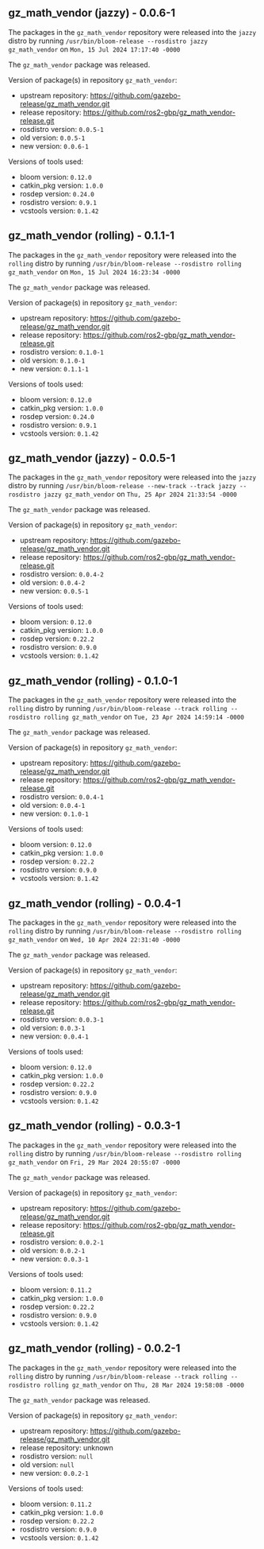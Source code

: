 ## gz_math_vendor (jazzy) - 0.0.6-1

The packages in the `gz_math_vendor` repository were released into the `jazzy` distro by running `/usr/bin/bloom-release --rosdistro jazzy gz_math_vendor` on `Mon, 15 Jul 2024 17:17:40 -0000`

The `gz_math_vendor` package was released.

Version of package(s) in repository `gz_math_vendor`:

- upstream repository: https://github.com/gazebo-release/gz_math_vendor.git
- release repository: https://github.com/ros2-gbp/gz_math_vendor-release.git
- rosdistro version: `0.0.5-1`
- old version: `0.0.5-1`
- new version: `0.0.6-1`

Versions of tools used:

- bloom version: `0.12.0`
- catkin_pkg version: `1.0.0`
- rosdep version: `0.24.0`
- rosdistro version: `0.9.1`
- vcstools version: `0.1.42`


## gz_math_vendor (rolling) - 0.1.1-1

The packages in the `gz_math_vendor` repository were released into the `rolling` distro by running `/usr/bin/bloom-release --rosdistro rolling gz_math_vendor` on `Mon, 15 Jul 2024 16:23:34 -0000`

The `gz_math_vendor` package was released.

Version of package(s) in repository `gz_math_vendor`:

- upstream repository: https://github.com/gazebo-release/gz_math_vendor.git
- release repository: https://github.com/ros2-gbp/gz_math_vendor-release.git
- rosdistro version: `0.1.0-1`
- old version: `0.1.0-1`
- new version: `0.1.1-1`

Versions of tools used:

- bloom version: `0.12.0`
- catkin_pkg version: `1.0.0`
- rosdep version: `0.24.0`
- rosdistro version: `0.9.1`
- vcstools version: `0.1.42`


## gz_math_vendor (jazzy) - 0.0.5-1

The packages in the `gz_math_vendor` repository were released into the `jazzy` distro by running `/usr/bin/bloom-release --new-track --track jazzy --rosdistro jazzy gz_math_vendor` on `Thu, 25 Apr 2024 21:33:54 -0000`

The `gz_math_vendor` package was released.

Version of package(s) in repository `gz_math_vendor`:

- upstream repository: https://github.com/gazebo-release/gz_math_vendor.git
- release repository: https://github.com/ros2-gbp/gz_math_vendor-release.git
- rosdistro version: `0.0.4-2`
- old version: `0.0.4-2`
- new version: `0.0.5-1`

Versions of tools used:

- bloom version: `0.12.0`
- catkin_pkg version: `1.0.0`
- rosdep version: `0.22.2`
- rosdistro version: `0.9.0`
- vcstools version: `0.1.42`


## gz_math_vendor (rolling) - 0.1.0-1

The packages in the `gz_math_vendor` repository were released into the `rolling` distro by running `/usr/bin/bloom-release --track rolling --rosdistro rolling gz_math_vendor` on `Tue, 23 Apr 2024 14:59:14 -0000`

The `gz_math_vendor` package was released.

Version of package(s) in repository `gz_math_vendor`:

- upstream repository: https://github.com/gazebo-release/gz_math_vendor.git
- release repository: https://github.com/ros2-gbp/gz_math_vendor-release.git
- rosdistro version: `0.0.4-1`
- old version: `0.0.4-1`
- new version: `0.1.0-1`

Versions of tools used:

- bloom version: `0.12.0`
- catkin_pkg version: `1.0.0`
- rosdep version: `0.22.2`
- rosdistro version: `0.9.0`
- vcstools version: `0.1.42`


## gz_math_vendor (rolling) - 0.0.4-1

The packages in the `gz_math_vendor` repository were released into the `rolling` distro by running `/usr/bin/bloom-release --rosdistro rolling gz_math_vendor` on `Wed, 10 Apr 2024 22:31:40 -0000`

The `gz_math_vendor` package was released.

Version of package(s) in repository `gz_math_vendor`:

- upstream repository: https://github.com/gazebo-release/gz_math_vendor.git
- release repository: https://github.com/ros2-gbp/gz_math_vendor-release.git
- rosdistro version: `0.0.3-1`
- old version: `0.0.3-1`
- new version: `0.0.4-1`

Versions of tools used:

- bloom version: `0.12.0`
- catkin_pkg version: `1.0.0`
- rosdep version: `0.22.2`
- rosdistro version: `0.9.0`
- vcstools version: `0.1.42`


## gz_math_vendor (rolling) - 0.0.3-1

The packages in the `gz_math_vendor` repository were released into the `rolling` distro by running `/usr/bin/bloom-release --rosdistro rolling gz_math_vendor` on `Fri, 29 Mar 2024 20:55:07 -0000`

The `gz_math_vendor` package was released.

Version of package(s) in repository `gz_math_vendor`:

- upstream repository: https://github.com/gazebo-release/gz_math_vendor.git
- release repository: https://github.com/ros2-gbp/gz_math_vendor-release.git
- rosdistro version: `0.0.2-1`
- old version: `0.0.2-1`
- new version: `0.0.3-1`

Versions of tools used:

- bloom version: `0.11.2`
- catkin_pkg version: `1.0.0`
- rosdep version: `0.22.2`
- rosdistro version: `0.9.0`
- vcstools version: `0.1.42`


## gz_math_vendor (rolling) - 0.0.2-1

The packages in the `gz_math_vendor` repository were released into the `rolling` distro by running `/usr/bin/bloom-release --track rolling --rosdistro rolling gz_math_vendor` on `Thu, 28 Mar 2024 19:58:08 -0000`

The `gz_math_vendor` package was released.

Version of package(s) in repository `gz_math_vendor`:

- upstream repository: https://github.com/gazebo-release/gz_math_vendor.git
- release repository: unknown
- rosdistro version: `null`
- old version: `null`
- new version: `0.0.2-1`

Versions of tools used:

- bloom version: `0.11.2`
- catkin_pkg version: `1.0.0`
- rosdep version: `0.22.2`
- rosdistro version: `0.9.0`
- vcstools version: `0.1.42`


